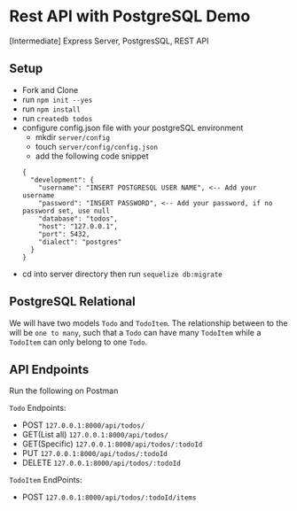 # Rest API with PostgreSQL Demo
[Intermediate] Express Server, PostgresSQL, REST API

## Setup
- Fork and Clone
- run `npm init --yes`
- run `npm install`
- run `createdb todos`
- configure config.json file with your postgreSQL environment
  - mkdir `server/config` 
  - touch `server/config/config.json`
  - add the following code snippet
  ```
  {
    "development": {
      "username": "INSERT POSTGRESQL USER NAME", <-- Add your username
      "password": "INSERT PASSWORD", <-- Add your password, if no password set, use null
      "database": "todos",
      "host": "127.0.0.1",
      "port": 5432,
      "dialect": "postgres"
    }
  }
  ```
- cd into server directory then run `sequelize db:migrate`

## PostgreSQL Relational 
We will have two models `Todo` and `TodoItem`. The relationship between to the will be `one to many`, such that a `Todo` can have many `TodoItem` while a `TodoItem` can only belong to one `Todo`. 

## API Endpoints
Run the following on Postman

`Todo` Endpoints:
- POST `127.0.0.1:8000/api/todos/`
- GET(List all) `127.0.0.1:8000/api/todos/`
- GET(Specific) `127.0.0.1:8000/api/todos/:todoId`
- PUT `127.0.0.1:8000/api/todos/:todoId`
- DELETE `127.0.0.1:8000/api/todos/:todoId`

`TodoItem` EndPoints:
- POST `127.0.0.1:8000/api/todos/:todoId/items`


